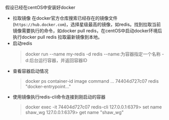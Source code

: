 
假设已经在centOS中安装好docker

- 拉取镜像
  在docker官方仓库搜索已经存在的镜像文件(`https://hub.docker.com`)，选择星级最高的镜像，如redis。找到拉取当前镜像需要执行的命令，如docker pull redis，在centOS中启动docker环境后执行docker pull redis 拉取最新镜像到本地。
- 启动redis
  >docker run --name my-redis -d redis
  >--name:为容器指定一个名称
  >-d:后台运行容器，并返回容器ID
- 查看容器启动情况
  >docker ps
  >container-id  image command  ...
  >74404d727c07   redis "docker-entrypoint..."
- 使用镜像执行redis-cli命令连接到刚启动的容器
  >docker exec -it 74404d727c07 redis-cli
  >127.0.0.1:6379> set name shaw_wg
  >127.0.0.1:6379> get name
  >"shaw_wg"
  